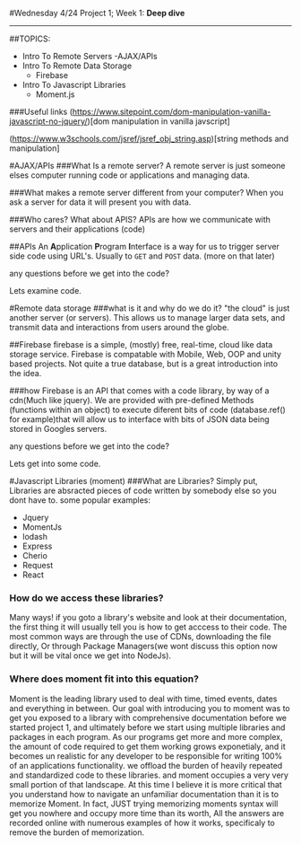 #Wednesday 4/24 Project 1; Week 1: **Deep dive**
******
##TOPICS:
- Intro To Remote Servers
    -AJAX/APIs
- Intro To Remote Data Storage 
    - Firebase
- Intro To Javascript Libraries 
    - Moment.js

###Useful links
(https://www.sitepoint.com/dom-manipulation-vanilla-javascript-no-jquery/)[dom manipulation in vanilla javscript]

(https://www.w3schools.com/jsref/jsref_obj_string.asp)[string methods and manipulation]


#AJAX/APIs
###What Is a remote server?
A remote server is just someone elses computer running code or applications and managing data. 

###What makes a remote server different from your computer?
When you ask a server for data it will present you with data. 

###Who cares? What about APIS? 
APIs are how we communicate with servers and their applications (code)

##APIs
An **A**pplication **P**rogram **I**nterface is a way for us to trigger server side code using URL's. Usually to `GET` and `POST` data. (more on that later)

any questions before we get into the code?

Lets examine code.

#Remote data storage
###what is it and why do we do it?
"the cloud" is just another server (or servers). This allows us to manage larger data sets, and 
transmit data and interactions from users around the globe.

##Firebase
firebase is a simple, (mostly) free, real-time, cloud like data storage service. Firebase is compatable with Mobile, Web, OOP and unity based projects. Not quite a true database, but is a great introduction into the idea.

###how
Firebase is an API that comes with a code library, by way of a cdn(Much like jquery). We are provided with pre-defined Methods (functions within an object) to execute diferent bits of code (database.ref() for example)that will allow us to interface with bits of JSON data being stored in Googles servers. 

any questions before we get into the code?

Lets get into some code.

#Javascript Libraries (moment)
###What are Libraries?
Simply put, Libraries are absracted pieces of code written by somebody else so you dont have to. some popular examples:
- Jquery
- MomentJs
- lodash
- Express
- Cherio
- Request
- React

### How do we access these libraries?
Many ways! if you goto a library's website and look at their documentation, the first thing it will usually tell you is how to get acccess to their code. 
The most common ways are through the use of CDNs, downloading the file directly, Or through Package Managers(we wont discuss this option now but it will be vital once we get into NodeJs).

### Where does moment fit into this equation?
Moment is the leading library used to deal with time, timed events, dates and everything in between.
Our goal with introducing you to moment was to get you exposed to a library with comprehensive documentation before we started project 1, and ultimately before we start using multiple libraries and packages in each program.
As our programs get more and more complex, the amount of code required to get them working grows exponetialy, and it becomes un realistic for any developer to be responsible for writing 100% of an applications functionality. we offload the burden of heavily repeated and standardized code to these libraries. and moment occupies a very very small portion of that landscape. At this time I believe it is more critical that you understand how to navigate an unfamiliar documentation than it is to memorize Moment. In fact, JUST trying memorizing moments syntax will get you nowhere and occupy more time than its worth, All the answers are recorded online with numerous examples of how it works, specificaly to remove the burden of memorization.

